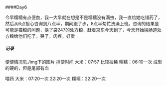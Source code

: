 ####Day6

今早糯糯有点便血，我一大早就在想是不是糯糯没有滴虫，我一直给她吃错药了，然后从6点担心咨询到八点半，期间跑了步，8点半匆忙洗澡上班。咨询的结果是可能是猫粮的问题，换了袋247的处方粮，赶着京东今天到了，今天开始换肠道处方粮给他们吃了。哭了，肉疼，好贵

##### 记录

便便情况见./img下的图片
排便时间
大米：07:57 比较拉稀
糯糯：06:10一次 成型的硬的，但是尾部有血

喂药 
大米：07:20一次  22:20一次
糯糯：22:20一次